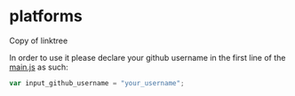 # platforms
Copy of linktree

In order to use it please declare your github username in the first line of the [main.js](js/main.js) as such:
```js
var input_github_username = "your_username";
```
